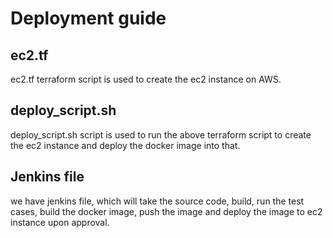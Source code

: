 # Deployment guide 

## ec2.tf

ec2.tf terraform script is used to create the ec2 instance on AWS.

## deploy_script.sh

deploy_script.sh script is used to run the above terraform script to create the ec2 instance and deploy the docker image into that. 

## Jenkins file
we have jenkins file, which will take the source code, build, run the test cases, build the docker image, push the image and deploy the image to ec2 instance upon approval. 

